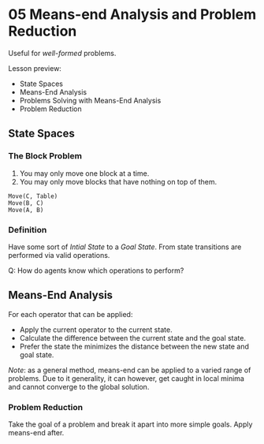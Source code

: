 # 05 Means-end Analysis and Problem Reduction

Useful for *well-formed* problems.

Lesson preview:
- State Spaces
- Means-End Analysis 
- Problems Solving with Means-End Analysis
- Problem Reduction

## State Spaces

### The Block Problem

1. You may only move one block at a time.
2. You may only move blocks that have nothing on top of them.

```
Move(C, Table)
Move(B, C)
Move(A, B)
```

### Definition 
Have some sort of *Intial State* to a *Goal State*. From state transitions are performed via valid operations.

Q: How do agents know which operations to perform?

## Means-End Analysis

For each operator that can be applied:

- Apply the current operator to the current state.
- Calculate the difference between the current state and the goal state.
- Prefer the state the minimizes the distance between the new state and goal state.

*Note*: as a general method, means-end can be applied to a varied range of problems. Due to it generality, it can however, get caught in local minima and cannot converge to the global solution.

### Problem Reduction

Take the goal of a problem and break it apart into more simple goals. Apply means-end after.
